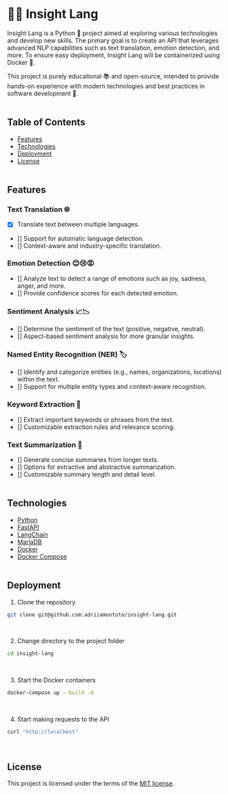 # 🧠🔤 Insight Lang
Insight Lang is a Python 🐍 project aimed at exploring various technologies and develop new skills. The primary goal is to create an API that leverages advanced NLP capabilities such as text translation, emotion detection, and more. To ensure easy deployment, Insight Lang will be containerized using Docker 🐳.

This project is purely educational 📚 and open-source, intended to provide hands-on experience with modern technologies and best practices in software development 🚀.
<br><br>

## Table of Contents
- [Features](#features)
- [Technologies](#technologies)
- [Deployment](#deployment)
- [License](#license)
<br><br>

## Features
### Text Translation 🌐
- [x] Translate text between multiple languages.
- [] Support for automatic language detection.
- [] Context-aware and industry-specific translation.

### Emotion Detection 😊😢😡
- [] Analyze text to detect a range of emotions such as joy, sadness, anger, and more.
- [] Provide confidence scores for each detected emotion.

### Sentiment Analysis 📈📉
- [] Determine the sentiment of the text (positive, negative, neutral).
- [] Aspect-based sentiment analysis for more granular insights.

### Named Entity Recognition (NER) 🏷️
- [] Identify and categorize entities (e.g., names, organizations, locations) within the text.
- [] Support for multiple entity types and context-aware recognition.

### Keyword Extraction 🔑
- [] Extract important keywords or phrases from the text.
- [] Customizable extraction rules and relevance scoring.

### Text Summarization 📄
- [] Generate concise summaries from longer texts.
- [] Options for extractive and abstractive summarization.
- [] Customizable summary length and detail level.
<br><br>


## Technologies
- [Python](https://www.python.org/)
- [FastAPI](https://fastapi.tiangolo.com/)
- [LangChain](https://www.langchain.com/)
- [MariaDB](https://mariadb.org/)
- [Docker](https://www.docker.com/)
- [Docker Compose](https://docs.docker.com/compose/)
<br><br>

## Deployment
1. Clone the repository
```bash
git clone git@github.com:adriiamontoto/insight-lang.git
```
<br>

2. Change directory to the project folder
```bash
cd insight-lang
```
<br>

3. Start the Docker containers
```bash
docker-compose up --build -d
```
<br>

4. Start making requests to the API
```bash
curl "http://localhost"
```
<br>

## License
This project is licensed under the terms of the [MIT license](https://choosealicense.com/licenses/mit/).
